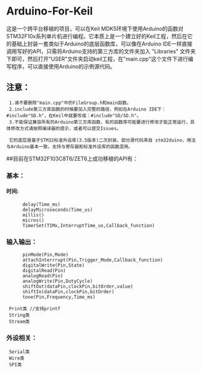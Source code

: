 # Arduino-For-Keil

这是一个跨平台移植的项目，可以在Keil MDK5环境下使用Arduino的函数对STM32F10x系列单片机进行编程。它本质上是一个建立好的Keil工程，然后在它的基础上封装一套类似于Arduino的底层函数库，可以像在Arduino IDE一样直接调用写好的API，只需将Arduino支持的第三方库的文件夹加入 "Libraries" 文件夹下即可，然后打开"USER"文件夹启动keil工程，在"main.cpp"这个文件下进行编写程序，可以直接使用Arduino的示例源代码。

## 注意： 
     1.请不要删除"main.cpp"中的FileGroup.h和main函数。 
     2.include第三方库函数的时候要加入完整的路径，例如在Arduino IDE下：#include"SD.h"，在Keil中就要写成：#include"SD/SD.h"。 
     3.不能保证兼容所有的Arduino第三方库函数，有的函数库可能要进行修改才能正常运行，具体修改方式请按照编译器的提示，或者可以提交Issues。 
      
     它的底层是基于STM32标准外设库(3.5版本)二次封装，部分源代码来自 stm32duino，用法与Arduino基本一致，支持与寄存器和标准外设库的函数混用。
     
##目前在STM32F103C8T6/ZET6上成功移植的API有： 
### 基本：
#### 时间:
          delay(Time_ms)
          delayMicroseconds(Time_us)
          millis()
          micros()
          TimerSet(TIMx,InterruptTime_us,Callback_function)
### 输入输出：
          pinMode(Pin,Mode)
          attachInterrrupt(Pin,Trigger_Mode,Callback_function)
          digitalWrite(Pin,State)
          digitalRead(Pin)
          analogRead(Pin)
          analogWrite(Pin,DutyCycle)
          shiftOut(dataPin,clockPin,bitOrder,value)
          shiftIn(dataPin,clockPin,bitOrder)
          tone(Pin,Frequency,Time_ms)
          
     Print类 //支持printf
     String类 
     Stream类 
      
### 外设相关： 
     Serial类 
     Wire类
     SPI类
 

